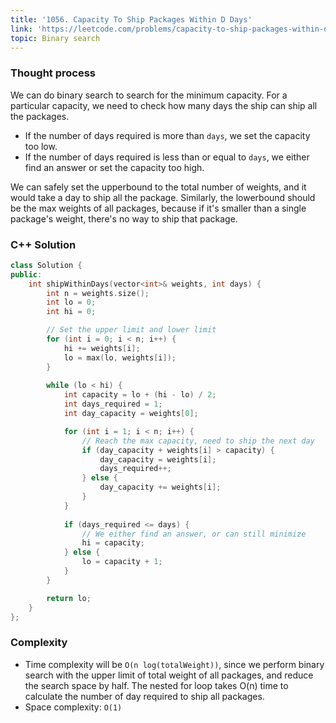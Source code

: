 ```yaml
---
title: '1056. Capacity To Ship Packages Within D Days'
link: 'https://leetcode.com/problems/capacity-to-ship-packages-within-d-days/'
topic: Binary search
---
```


### Thought process
We can do binary search to search for the minimum capacity. For a particular
capacity, we need to check how many days the ship can ship all the packages.
- If the number of days required is more than `days`, we set the capacity too
low.
- If the number of days required is less than or equal to `days`, we either
find an answer or set the capacity too high.

We can safely set the upperbound to the total number of weights, and it 
would take a day to ship all the package. Similarly, the lowerbound should
be the max weights of all packages, because if it's smaller than a single 
package's weight, there's no way to ship that package.

### C++ Solution
```cpp
class Solution {
public:
    int shipWithinDays(vector<int>& weights, int days) {
        int n = weights.size();
        int lo = 0;
        int hi = 0;

        // Set the upper limit and lower limit
        for (int i = 0; i < n; i++) {
            hi += weights[i];
            lo = max(lo, weights[i]);
        }
        
        while (lo < hi) {
            int capacity = lo + (hi - lo) / 2;
            int days_required = 1;
            int day_capacity = weights[0];

            for (int i = 1; i < n; i++) {
                // Reach the max capacity, need to ship the next day
                if (day_capacity + weights[i] > capacity) {
                    day_capacity = weights[i];
                    days_required++;
                } else {
                    day_capacity += weights[i];
                }
            }
            
            if (days_required <= days) {
                // We either find an answer, or can still minimize
                hi = capacity;
            } else {
                lo = capacity + 1;
            }
        }

        return lo;
    }
};
```
### Complexity
- Time complexity will be `O(n log(totalWeight))`, since we perform binary
search with the upper limit of total weight of all packages, and reduce the
search space by half. The nested for loop takes O(n) time to calculate the
number of day required to ship all packages.
- Space complexity: `O(1)`
